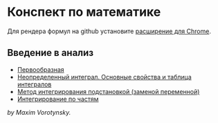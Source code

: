 # Конспект по математике

Для рендера формул на github установите [расширение для Chrome](https://chrome.google.com/webstore/detail/mathjax-plugin-for-github/ioemnmodlmafdkllaclgeombjnmnbima).

## Введение в анализ

* [Первообразная](Введение-в-анализ/Первоборазная.md)
* [Неопределенный интеграл. Основные свойства и таблица интегралов](Введение-в-анализ/Неопределенный-интеграл.md)
* [Метод интегрирования подстановкой (заменой переменной)](Введение-в-анализ/Замена-переменной.md)
* [Интегрирование по частям](Введение-в-анализ/Интегрирование-по-частям.md)

*by Maxim Vorotynsky.*
